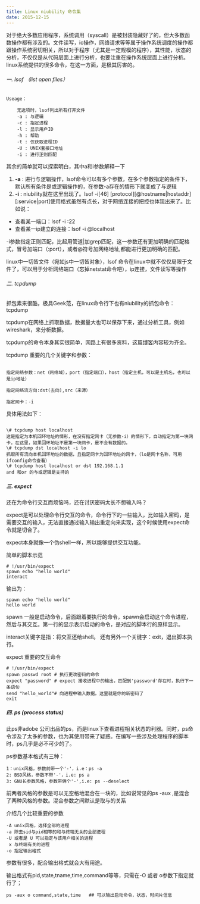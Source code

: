 ```yaml
---
title: Linux niubility 命令集
date: 2015-12-15
---
```

对于绝大多数应用程序，系统调用（syscall）是被封装隐藏好了的，但大多数函数操作都有涉及的。文件读写，io操作，网络请求等等属于操作系统调度的操作都跟操作系统密切相关，所以对于程序（尤其是一定规模的程序），其性能，状态的分析，不仅仅是从代码层面上进行分析，也要注重在操作系统层面上进行分析。linux系统提供的很多命令，在这一方面，是极其厉害的。


######  一. lsof （list open files）
```
Useage：

    无选项时，lsof列出所有打开文件
    -a : 与逻辑
    -c : 指定进程
    -l : 显示用户ID
    -h : 帮助
    -t : 仅获取进程ID
    -U : UNIX套接口地址
    -i : 进行正则匹配
```
 其余的简单就可以探索明白，其中a和i参数解释一下

1. **-a** : 进行与逻辑操作，lsof命令可以有多个参数，在多个参数指定的条件下，默认所有条件是或逻辑操作的，在参数-a存在的情形下就变成了与逻辑
2. **-i** : niubility就在这里出现了。lsof -i[46] [protocol][@hostname|hostaddr][:service|port]使用格式虽然有点长，对于网络连接的把控也体现出来了。比如说：
 + 查看某一端口：lsof -i :22
 + 查看某一ip建立的连接：lsof -i @localhost
 
-i参数指定正则匹配，比起用管道|加grep匹配，这一参数还有更加明确的匹配格式，冒号加端口（:port），或者@符号加网络地址,都能进行更加明确的匹配。


linux中一切皆文件（宛如js中一切皆对象），lsof 命令在linux中就不仅仅局限于文件了，可以用于分析网络端口（忘掉netstat命令吧），ip连接，文件读写等操作


###### 二. tcpdump

抓包素来很酷，极具Geek范，在linux命令行下也有niubility的抓包命令：tcpdump

tcpdump在网络上抓取数据，数据量大也可以保存下来，通过分析工具，例如wireshark，来分析数据。

tcpdump的命令本身其实很简单，网路上有很多资料，这篇[博客](http://bbs.chinaunix.net/thread-2222434-1-1.html)内容较为齐全。

tcpdump 重要的几个关键字和参数：
```

指定网络参数：net（网络域），port（指定端口），host（指定主机，可以是主机名，也可以是ip地址）

指定网络流方向:dst(去向),src（来源）

指定网卡：-i
```

具体用法如下：
```

\# tcpdump host localhost  
这是指定为本机回环地址的情形，在没有指定网卡（无参数-i）的情形下，自动指定为第一块网卡，在这里，如果回环地址不是第一块网卡，是不会有数据的。
\# tcpdump dst localhost -i lo
抓取所有流向本机回环地址的数据，且指定网卡为回环地址的网卡，（lo是网卡名称，可用ifconfig命令查看）
\# tcpdump host localhost or dst 192.168.1.1
and 和or 的与或逻辑是支持的
```

##### 三. expect

还在为命令行交互而烦恼吗，还在讨厌密码太长不想输入吗？

expect是可以处理命令行交互的命令，命令行下的一些输入，比如输入密码，是需要交互的输入，无法直接通过输入输出重定向来实现，这个时候使用expect命令就是切合了。

expect本身就像一个伪shell一样，所以能够提供交互功能。

简单的脚本示范
```
# !/usr/bin/expect
spawn echo "hello world"
interact
```
输出为：
```
spawn echo "hello world"
hello world
```
spawn 一般是启动命令，后面跟着要执行的命令，spawn会启动这个命令进程，然后与其交互。第一行的显示表示启动的命令，是对应的脚本行的原样显示。

interact关键字是指：将交互还给shell。
还有另外一个关键字：exit，退出脚本执行。

expect 重要的交互命令
```
# !/usr/bin/expect
spawn passwd root # 执行更改密码的命令
expect "password" # expect 接收进程中的输出，匹配到'password'存在时，执行下一条语句
send "hello_world"# 向进程中输入数据。这里就是你的新密码了
exit
```

##### 四. ps (process status)
此ps非adobe 公司出品的ps，而是linux下查看进程相关状态的利器。同时，ps命令涉及了太多的参数，也为其使用带来了疑惑。在编写一些涉及处理程序的脚本时，ps几乎是必不可少的了。

ps参数基本格式有三种：

```
1：unix风格，参数前带一个'-'，i.e：ps -a
2: BSD风格，参数不带'-'，i.e: ps a
3: GNU长参数风格，参数带俩个'-',i.e: ps --deselect
```
前两者风格的参数是可以无空格地混合在一块的，比如说常见的ps -aux ,是混合了两种风格的参数。混合参数之间默认是取与的关系

介绍几个比较重要的参数
```
-A unix风格，选择全部的进程
-a 除去sid与pid相等的和与终端无关的全部进程
-U 或者是 U 可以指定与该用户相关的进程
 x 与终端有关的进程
-o 指定输出格式
```

参数有很多，配合输出格式就会大有用途。

输出格式有pid,state,tname,time,command等等，只需在-O 或者 o参数下指定就行了；
```
ps -aux o command,state,time   ## 可以输出启动命令，状态，时间片信息
```

